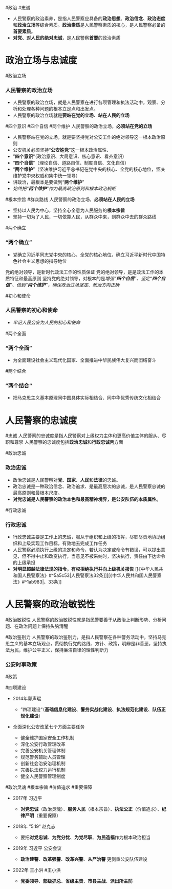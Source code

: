  #政治 #忠诚 
- 人民警察的政治素养，是指人民警察应具备的**政治思想**、**政治信念**、**政治态度**和**政治立场**等综合素质。**政治素质**是人民警察素质的核心，是人民警察必备的**首要素质**。
- **对党、对人民的绝对忠诚**，是人民警察**首要**的政治素质
# 政治立场与忠诚度
#政治立场
### 人民警察的政治立场
- 人民警察的政治立场，就是人民警察在进行各项管理和执法活动中，观察、分析和处理各种问题的根本立足点和出发点。
- 人民警察的政治立场就是**要站在党的立场**、**站在人民的立场**

 #四个意识 #四个自信 #两个维护
人民警察的政治立场，**必须站在党的立场**    
- 人民警察站在党的立场，就是要坚持党对公安工作的绝对领导这一根本政治原则
- 公安机关必须坚持“**公安姓党**”这一根本政治属性、
- ”**四个意识**“（政治意识、大局意识、核心意识、看齐意识）
- “**四个自信**”（理论自信、道路自信、制度自信、文化自信）
- “**两个维护**”（坚决维护习近平总书记在党中央的核心、全党的核心地位，坚决维护党中央权威和集中统一领导）
- 讲政治，最根本是要做到“**两个维护**”
- *始终把“**两个维护**”作为最高政治原则和根本政治规矩*

 #根本宗旨 #群众路线
人民警察的政治立场，**必须站在人民的立场**
- 坚持以人民为中心，坚持全心全意为人民服务的**根本宗旨**
- 坚持一切为了人民，一切依靠人民，从群众中来，到群众中去的群众路线

 #两个确立 
### “两个确立”
- 党确立习近平同志党中央的核心、全党的核心地位，确立习近平新时代中国特色社会主义思想的指导地位

党的绝对领导，是新时代政法工作的性质保证
党的绝对领导，是是政法工作的本质特征和最高原则
坚持党的绝对领导，对根本的是*增强“**四个自信**”、坚定“**四个自信**”、做到“**两个维护**”，确保政治立场坚定、政治方向正确*

#初心和使命
### 人民警察的初心和使命 
- *牢记人民公安为人民的初心和使命*  

 #两个全面
### “两个全面”
- 为全面建设社会主义现代化国家、全面推进中华民族伟大复兴而团结奋斗

 #两个结合
### ”两个结合“
- 把马克思主义基本原理同中国具体实际相结合、同中华优秀传统文化相结合

# 人民警察的忠诚度
#忠诚
人民警察的忠诚度是指人民警察对上级权力主体和更高价值主体的服从、尽职和尊崇
人民警察的忠诚度包括**政治忠诚**和**行政忠诚**两方面

#政治忠诚
### 政治忠诚
- 政治忠诚是人民警察对**党**、**国家**、**人民**和**法律**的忠诚。
- 政治忠诚是一种政治信念、政治追求、是最高层次的忠诚，是人民警察忠诚的最高原则和最根本尺度。
- **对党忠诚是人民警察的政治本色和最高精神境界，是公安队伍的本质属性。**

#行政忠诚
### 行政忠诚
- 行政忠诚主要是工作上的忠诚，服从于组织和上级的指挥，尽职尽责地协助组织和上级实现工作目标，有效地去完成工作任务
- 人民警察必须执行上级的决定和命令，若认为决定或命令有错误，可以提出意见，但不得中止和改变执行，当意见不被采纳时，坚决执行，责任由下达命令的上级承担
- **对明显超越法律法规的指令，有权拒绝执行并向上级机关报告** [[《中华人民共和国人民警察法》#^5a5c53|人民警察法32条]][[《中华人民共和国人民警察法》#^1ab983|、33条]]

# 人民警察的政治敏锐性
#政治敏锐性
人民警察的政治敏锐性就是指民警要善于从政治上判断形势、分析问题、在政治问题上保持头脑清醒

#政治鉴别力
人民警察的政治鉴别力，是指人民警察在各种警务活动中，坚持马克思主义的基本立场观点，贯彻执行党的路线、方针、政策，明辨是非善恶，坚持执法为民，维护公平正义，保持廉洁自律的理性判断力

### 公安时事政策
#政策

#四项建设
- 2014年郭声琨
	- ”四项建设“（**基础信息化建设**、**警务实战化建设**、**执法规范化建设**、**队伍正规化建设**）

- 全面深化公安改革七个方面主要任务  
	- 健全维护国家安全工作机制
	- 深化公安行政管理改革
	- 完善公安机关管理体制
	- 规范警务辅助人员管理
	- 创新社会治安治理机制
	- 完善执法权力运行机制
	- 健全人民警察管理制度

#政治灵魂 #根本宗旨 #价值追求 #重要保障
- 2017年 习近平
	- **对党忠诚**（政治灵魂）、**服务人民**（根本宗旨）、**执法公正**（价值追求）、**纪律严明**（重要保障）

- 2018年 ”5.19“ 赵克志 
	- 要把**对党忠诚**、**为党分忧**、**为党尽职**、**为民造福**作为根本政治担当

- 2019年 习近平 公安会议
	- **政治建警**、**改革强警**、**改革兴警**、**从严治警** 更侧重公安队伍建设

- 2022年 王小洪  #王小洪
	- **党委领导**、**部级抓总**、**省级主责**、**市县主战**、**派出所主防**